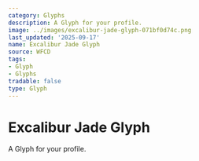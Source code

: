 ```yaml
---
category: Glyphs
description: A Glyph for your profile.
image: ../images/excalibur-jade-glyph-071bf0d74c.png
last_updated: '2025-09-17'
name: Excalibur Jade Glyph
source: WFCD
tags:
- Glyph
- Glyphs
tradable: false
type: Glyph
---
```


# Excalibur Jade Glyph

A Glyph for your profile.

